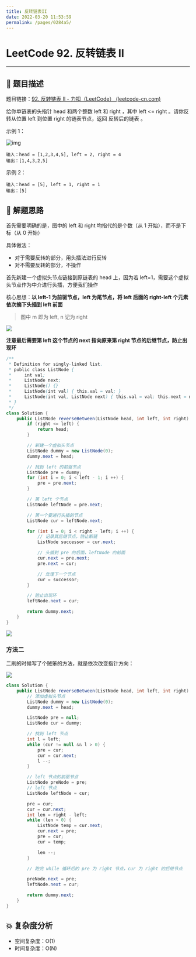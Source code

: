 ```yaml
---
title: 反转链表II
date: 2022-03-20 11:53:59
permalink: /pages/0284a5/
---
```

# LeetCode 92. 反转链表 II

---

## 📃 题目描述

题目链接：[92. 反转链表 II - 力扣（LeetCode） (leetcode-cn.com)](https://leetcode-cn.com/problems/reverse-linked-list-ii/)

给你单链表的头指针 head 和两个整数 left 和 right ，其中 left <= right 。请你反转从位置 left 到位置 right 的链表节点，返回 反转后的链表 。

示例 1：

![img](https://assets.leetcode.com/uploads/2021/02/19/rev2ex2.jpg)

```
输入：head = [1,2,3,4,5], left = 2, right = 4
输出：[1,4,3,2,5]
```

示例 2：

```
输入：head = [5], left = 1, right = 1
输出：[5]
```

## 🔔 解题思路

首先需要明确的是，图中的 left 和 right 均指代的是个数（从 1 开始），而不是下标（从 0 开始）

具体做法：

- 对于需要反转的部分，用头插法进行反转
- 对不需要反转的部分，不操作

首先新建一个虚拟头节点链接到原链表的 head 上，因为若 left=1，需要这个虚拟头节点作为中介进行头插，方便我们操作

核心思想：**以 left-1 为前驱节点，left 为尾节点，将 left 后面的 right-left 个元素依次摘下头插到 left 前面**

> 图中 m 即为 left, n 记为 right

![](https://cs-wiki.oss-cn-shanghai.aliyuncs.com/img/20210316212957.png)

**注意最后需要第 left 这个节点的 next 指向原来第 right 节点的后继节点，防止出现环**

```java
/**
 * Definition for singly-linked list.
 * public class ListNode {
 *     int val;
 *     ListNode next;
 *     ListNode() {}
 *     ListNode(int val) { this.val = val; }
 *     ListNode(int val, ListNode next) { this.val = val; this.next = next; }
 * }
 */
class Solution {
    public ListNode reverseBetween(ListNode head, int left, int right) {
        if (right <= left) {
            return head;
        }

        // 新建一个虚拟头节点
        ListNode dummy = new ListNode(0);
        dummy.next = head;

        // 找到 left 的前驱节点
        ListNode pre = dummy;
        for (int i = 0; i < left - 1; i ++) {
            pre = pre.next;
        }

        // 第 left 个节点
        ListNode leftNode = pre.next;

        // 第一个要进行头插的节点
        ListNode cur = leftNode.next;

        for (int i = 0; i < right - left; i ++) {
            // 记录其后继节点，防止断链
            ListNode successor = cur.next;

            // 头插到 pre 的后面，leftNode 的前面
            cur.next = pre.next;
            pre.next = cur;

            // 处理下一个节点
            cur = successor;
        }

        // 防止出现环
        leftNode.next = cur;

        return dummy.next;
    }
}
```

![](https://cs-wiki.oss-cn-shanghai.aliyuncs.com/img/20211019163729.png)

### 方法二

二刷的时候写了个贼笨的方法，就是依次改变指针方向：

![](https://cs-wiki.oss-cn-shanghai.aliyuncs.com/img/20220304173258.png)

```java
class Solution {
    public ListNode reverseBetween(ListNode head, int left, int right) {
        // 添加虚拟头节点
        ListNode dummy = new ListNode(0);
        dummy.next = head;

        ListNode pre = null;
        ListNode cur = dummy;

        // 找到 left 节点
        int l = left;
        while (cur != null && l > 0) {
            pre = cur;
            cur = cur.next;
            l --;
        }

        // left 节点的前驱节点
        ListNode preNode = pre;
        // left 节点
        ListNode leftNode = cur;

        pre = cur;
        cur = cur.next;
        int len = right - left;
        while (len > 0) {
            ListNode temp = cur.next;
            cur.next = pre;
            pre = cur;
            cur = temp;

            len --;
        }

        // 跑完 while 循环后的 pre 为 right 节点，cur 为 right 的后继节点

        preNode.next = pre;
        leftNode.next = cur;

        return dummy.next;
    }
}
```

## 💥 复杂度分析

- 空间复杂度：O(1)
- 时间复杂度：O(N)
